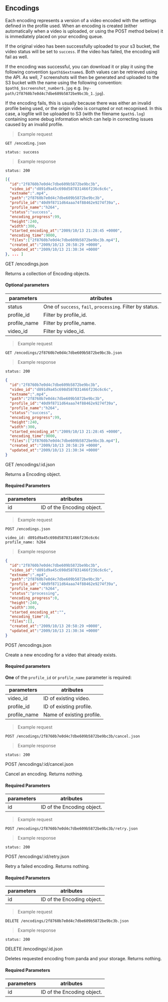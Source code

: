 ## Encodings

Each encoding represents a version of a video encoded with the settings defined in the profile used. When an encoding is created (either automatically when a video is uploaded, or using the POST method below) it is immediately placed on your encoding queue.

If the original video has been successfully uploaded to your s3 bucket, the video status will be set to `success`.
If the video has failed, the encoding will fail as well.

If the encoding was successful, you can download it or play it using the following convention `$path$$extname$`. Both values can be retrieved using the API.
As well, 7 screenshots will then be generated and uploaded to the S3 bucket with the name using the following convention: `$path$_$screenshot_number$.jpg` e.g. (`my-path/2f8760b7e0d4c7dbe609b5872be9bc3b_1.jpg`).

If the encoding fails, this is usually because there was either an invalid profile being used, or the origin video is corrupted or not recognised. In this case, a logfile will be uploaded to S3 (with the filename `$path$.log`) containing some debug information which can help in correcting issues caused by an invalid profile.

> Example request

```
GET /encoding.json

status: success
```

> Example response

```
status: 200
```
```json
[{
  "id":"2f8760b7e0d4c7dbe609b5872be9bc3b",
  "video_id":"d891d9a45c698d587831466f236c6c6c",
  "extname":".mp4",
  "path":"2f8760b7e0d4c7dbe609b5872be9bc3b",
  "profile_id":"40d9f8711d64aaa74f88462e9274f39a",.
  "profile_name":"h264",
  "status":"success",
  "encoding_progress":99,
  "height":240,
  "width":300,
  "started_encoding_at":"2009/10/13 21:28:45 +0000",
  "encoding_time":9000,
  "files":["2f8760b7e0d4c7dbe609b5872be9bc3b.mp4"],
  "created_at":"2009/10/13 20:58:29 +0000",
  "updated_at":"2009/10/13 21:30:34 +0000"
}, ... ]
```

<p class="red-text">GET /encodings.json</p>

Returns a collection of Encoding objects.

#### Optional parameters

parameters | atributes
------------ | -------------
status | One of `success`, `fail`, `processing`. Filter by status.
profile_id | Filter by profile_id.
profile_name | Filter by profile_name.
video_id | Filter by video_id.

<div style="clear: both;"></div>

> Example request

```
GET /encodings/2f8760b7e0d4c7dbe609b5872be9bc3b.json
```

> Example response

```
status: 200
```
```json
{
  "id":"2f8760b7e0d4c7dbe609b5872be9bc3b",
  "video_id":"d891d9a45c698d587831466f236c6c6c",
  "extname":".mp4",
  "path":"2f8760b7e0d4c7dbe609b5872be9bc3b",
  "profile_id":"40d9f8711d64aaa74f88462e9274f39a",
  "profile_name":"h264",
  "status":"success",
  "encoding_progress":99,
  "height":240,
  "width":300,
  "started_encoding_at":"2009/10/13 21:28:45 +0000",
  "encoding_time":9000,
  "files":["2f8760b7e0d4c7dbe609b5872be9bc3b.mp4"],
  "created_at":"2009/10/13 20:58:29 +0000",
  "updated_at":"2009/10/13 21:30:34 +0000"
}
```

<p class="red-text">GET /encodings/:id.json</p>

Returns a Encoding object.

#### Required Parameters

parameters | atributes
------------ | -------------
id | ID of the Encoding object.

<div style="clear: both;"></div>

> Example request

```
POST /encodings.json

video_id: d891d9a45c698d587831466f236c6c6c
profile_name: h264
```

> Example response

```json
{
  "id":"2f8760b7e0d4c7dbe609b5872be9bc3b",
  "video_id":"d891d9a45c698d587831466f236c6c6c",
  "extname":".mp4",
  "path":"2f8760b7e0d4c7dbe609b5872be9bc3b",
  "profile_id":"40d9f8711d64aaa74f88462e9274f39a",
  "profile_name":"h264",
  "status":"processing",
  "encoding_progress":0,
  "height":240,
  "width":300,
  "started_encoding_at":"",
  "encoding_time":0,
  "files":[],
  "created_at":"2009/10/13 20:58:29 +0000",
  "updated_at":"2009/10/13 21:30:34 +0000"
}
```

<p class="red-text">POST /encodings.json</p>

Create a new encoding for a video that already exists.

#### Required parameters

**One** of the `profile_id` or `profile_name` parameter is required:

parameters | atributes
------------ | -------------
video_id | ID of existing video.
profile_id | ID of existing profile.
profile_name | Name of existing profile.

<div style="clear: both;"></div>

> Example request

```
POST /encodings/2f8760b7e0d4c7dbe609b5872be9bc3b/cancel.json
```

> Example response

```
status: 200
```

<p class="red-text">POST /encodings/:id/cancel.json</p>

Cancel an encoding. Returns nothing.

#### Required Parameters

parameters | atributes
------------ | -------------
id | ID of the Encoding object.

<div style="clear: both;"></div>

> Example request

```
POST /encodings/2f8760b7e0d4c7dbe609b5872be9bc3b/retry.json
```

> Example response

```
status: 200
```

<p class="red-text">POST /encodings/:id/retry.json</p>

Retry a failed encoding. Returns nothing.

#### Required Parameters

parameters | atributes
------------ | -------------
id | ID of the Encoding object.

<div style="clear: both;"></div>

> Example request

```
DELETE /encodings/2f8760b7e0d4c7dbe609b5872be9bc3b.json
```

> Example response

```
status: 200
```

<p class="red-text">DELETE /encodings/:id.json</p>

Deletes requested encoding from panda and your storage. Returns nothing.

#### Required Parameters

parameters | atributes
------------ | -------------
id | ID of the Encoding object.

<div style="clear: both;"></div>
